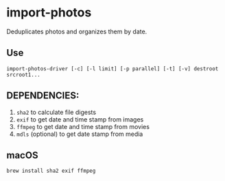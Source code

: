 # import-photos

Deduplicates photos and organizes them by date.

## Use

```
import-photos-driver [-c] [-l limit] [-p parallel] [-t] [-v] destroot srcroot1...
```

## DEPENDENCIES:

1. `sha2` to calculate file digests
1. `exif` to get date and time stamp from images
1. `ffmpeg` to get date and time stamp from movies
1. `mdls` (optional) to get date stamp from media

## macOS

```
brew install sha2 exif ffmpeg
```
